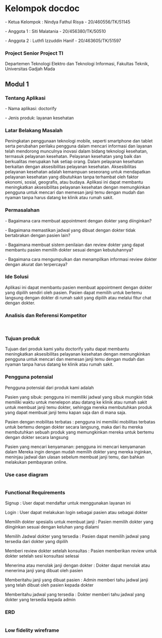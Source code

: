 <h1> Kelompok docdoc </h1> 
<p>- Ketua Kelompok : Nindya Fathul Risya - 20/460556/TK/51145</p>
<p>- Anggota 1 : Siti Malatania - 20/456380/TK/50510</p>
<p>- Anggota 2 : Luthfi Izzuddin Hanif - 20/463605/TK/51597</p>

<h3> Project Senior Project TI </h3>
<p>Departemen Teknologi Elektro dan Teknologi Informasi, Fakultas Teknik, Universitas Gadjah Mada</p>

<h2> Modul 1 </h2>
<h3> Tentang Aplikasi </h3>
<p> - Nama aplikasi: doctorify </p>
<p> - Jenis produk: layanan kesehatan</p>

<h3> Latar Belakang Masalah </h3>
<p> Peningkatan penggunaan teknologi mobile, seperti smartphone dan tablet serta
perubahan perilaku pengguna dalam mencari informasi dan layanan telah mendorong
munculnya inovasi dalam bidang teknologi kesehatan, termasuk pelayanan kesehatan.
Pelayanan kesehatan yang baik dan berkualitas merupakan hak setiap orang. Dalam
pelayanan kesehatan berkaitan dengan aksesibilitas pelayanan kesehatan. Aksesibilitas
pelayanan kesehatan adalah kemampuan seseorang untuk mendapatkan pelayanan
kesehatan yang dibutuhkan tanpa terhambat oleh faktor ekonomi, sosial, geografis, atau
budaya. Aplikasi ini dapat membantu meningkatkan aksesibilitas pelayanan kesehatan
dengan memungkinkan pengguna untuk mencari dan memesan janji temu dengan
mudah dan nyaman tanpa harus datang ke klinik atau rumah sakit. </p>

<h3> Permasalahan </h3>
<p> - Bagaimana cara membuat appointment dengan dokter yang diinginkan?</p>
<p> - Bagaimana memastikan jadwal yang dibuat dengan dokter tidak bertabrakan
dengan pasien lain?</p>
<p> - Bagaimana membuat sistem penilaian dan review dokter yang dapat membantu
pasien memilih dokter sesuai dengan kebutuhannya?</p>
<p> - Bagaimana cara mengumpulkan dan menampilkan informasi review dokter
dengan akurat dan terpercaya?</p>

<h3> Ide Solusi </h3>
<p> Aplikasi ini dapat membantu pasien membuat appointment dengan dokter yang dipilih
sendiri oleh pasien. Pasien dapat memilih untuk bertemu langsung dengan dokter di
rumah sakit yang dipilih atau melalui fitur chat dengan dokter.</p>

<h3> Analisis dan Referensi Kompetitor </h3>
<img src="analisis-kompetitor/halodoc.jpg" class="img-responsive" alt="">
<img src="analisis-kompetitor/alodokter.jpg" class="img-responsive" alt="">
<img src="analisis-kompetitor/klikdokter.jpg" class="img-responsive" alt="">

<h3> Tujuan produk </h3>
<p> Tujuan dari produk kami yaitu doctorify yaitu dapat membantu meningkatkan aksesibilitas pelayanan kesehatan dengan memungkinkan pengguna untuk mencari dan memesan janji temu dengan mudah dan nyaman tanpa harus datang ke klinik atau rumah sakit. </p>

<h3> Pengguna potensial </h3>
<p> Pengguna potensial dari produk kami adalah 

Pasien yang sibuk: pengguna ini memiliki jadwal yang sibuk mungkin tidak memiliki waktu untuk menelepon atau datang ke klinik atau rumah sakit untuk membuat janji temu dokter, sehingga mereka membutuhkan produk yang dapat membuat janji temu kapan saja dan di mana saja. 

Pasien dengan mobilitas terbatas : pengguna ini memiliki mobilitas terbatas untuk bertemu dengan dokter secara langsung, maka dari itu mereka membutuhkan sebuah produk yang memungkinkan mereka untuk bertemu dengan dokter secara langsung 

Pasien yang mencari kenyamanan: pengguna ini mencari kenyamanan dalam Mereka ingin dengan mudah memilih dokter yang mereka inginkan, meninjau jadwal dan ulasan sebelum membuat janji temu, dan bahkan melakukan pembayaran online. </p>

<h3> Use case diagram </h3>
<img src="modul2/use case.jpg" class="img-responsive" alt="">

<h3> Functional Requirements </h3>

<p> Signup : User dapat mendaftar untuk menggunakan layanan ini 

Login : User dapat melakukan login sebagai pasien atau sebagai dokter 

Memilih dokter spesialis untuk membuat janji : Pasien memilih dokter yang diinginkan sesuai dengan keluhan yang dialami 

Memilih Jadwal dokter yang tersedia : Pasien dapat memilih jadwal yang tersedia dari dokter yang dipilih 

Memberi review dokter setelah konsultas : Pasien memberikan review untuk dokter setelah sesi konsultasi selesai 

Menerima atau menolak janji dengan dokter : Dokter dapat menolak atau menerima janji yang dibuat oleh pasien 

Memberitahu janji yang dibuat pasien : Admin memberi tahu jadwal janji yang telah dibuat oleh pasien kepada dokter 

Memberitahu jadwal yang tersedia : Dokter memberi tahu jadwal yang dokter yang tersedia kepada admin </p>

<h3> ERD </h3>
<img src="modul2/ERD.jpg" class="img-responsive" alt="">

<h3> Low fidelity wireframe </h3>
<img src="modul2/lofi (1).jpg" class="img-responsive" alt="">
<img src="modul2/lofi (2).jpg" class="img-responsive" alt="">
<img src="modul2/lofi (3).jpg" class="img-responsive" alt="">
<img src="modul2/lofi (4).jpg" class="img-responsive" alt="">
<img src="modul2/lofi (5).jpg" class="img-responsive" alt="">
<img src="modul2/lofi (6).jpg" class="img-responsive" alt="">
<img src="modul2/lofi (7).jpg" class="img-responsive" alt="">

